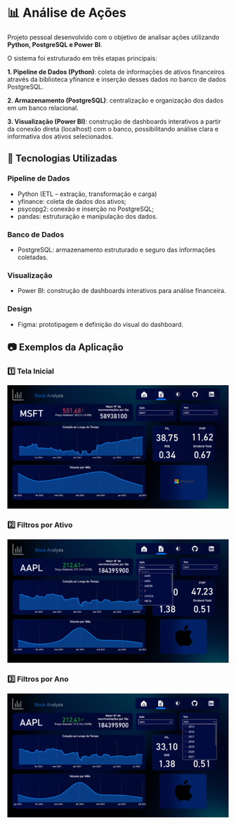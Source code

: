 # 📊 Análise de Ações

Projeto pessoal desenvolvido com o objetivo de analisar ações utilizando **Python, PostgreSQL e Power BI**. 

O sistema foi estruturado em três etapas principais:

**1. Pipeline de Dados (Python)**: coleta de informações de ativos financeiros através da biblioteca yfinance e inserção desses dados no banco de dados PostgreSQL.

**2. Armazenamento (PostgreSQL)**: centralização e organização dos dados em um banco relacional.

**3. Visualização (Power BI)**: construção de dashboards interativos a partir da conexão direta (localhost) com o banco, possibilitando análise clara e informativa dos ativos selecionados.

## 🚀 Tecnologias Utilizadas

### Pipeline de Dados

- Python (ETL – extração, transformação e carga)
- yfinance: coleta de dados dos ativos;
- psycopg2: conexão e inserção no PostgreSQL;
- pandas: estruturação e manipulação dos dados.

### Banco de Dados

- PostgreSQL: armazenamento estruturado e seguro das informações coletadas.

### Visualização

- Power BI: construção de dashboards interativos para análise financeira.

### Design

- Figma: prototipagem e definição do visual do dashboard.

## 📷 Exemplos da Aplicação

### 1️⃣ Tela Inicial
<img src="img/menu.png" alt="Tela Inicial do Dashboard">

### 2️⃣ Filtros por Ativo
<img src="img/stock.png" alt="Filtro por Ativo">

### 3️⃣ Filtros por Ano
<img src="img/year.png" alt="Filtro por Ano">